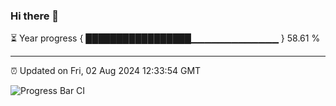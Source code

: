 ### Hi there 👋

⏳ Year progress { █████████████████▁▁▁▁▁▁▁▁▁▁▁▁▁ } 58.61 %

---

⏰ Updated on Fri, 02 Aug 2024 12:33:54 GMT

![Progress Bar CI](https://github.com/liununu/liununu/workflows/Progress%20Bar%20CI/badge.svg)
